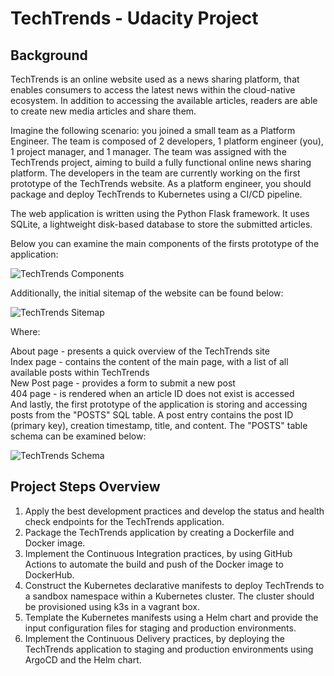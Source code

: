# TechTrends - Udacity Project

## Background
TechTrends is an online website used as a news sharing platform, that enables consumers to access the latest news within the cloud-native ecosystem. In addition to accessing the available articles, readers are able to create new media articles and share them.

Imagine the following scenario: you joined a small team as a Platform Engineer. The team is composed of 2 developers, 1 platform engineer (you), 1 project manager, and 1 manager. The team was assigned with the TechTrends project, aiming to build a fully functional online news sharing platform. The developers in the team are currently working on the first prototype of the TechTrends website. As a platform engineer, you should package and deploy TechTrends to Kubernetes using a CI/CD pipeline.

The web application is written using the Python Flask framework. It uses SQLite, a lightweight disk-based database to store the submitted articles.

Below you can examine the main components of the firsts prototype of the application:

![TechTrends Components](https://video.udacity-data.com/topher/2021/January/5ff782da_screenshot-2021-01-07-at-21.53.16/screenshot-2021-01-07-at-21.53.16.png)

Additionally, the initial sitemap of the website can be found below:

![TechTrends Sitemap](https://video.udacity-data.com/topher/2021/January/5ff78576_screenshot-2021-01-07-at-22.04.29/screenshot-2021-01-07-at-22.04.29.png)

Where:

About page - presents a quick overview of the TechTrends site<br />
Index page - contains the content of the main page, with a list of all available posts within TechTrends<br />
New Post page - provides a form to submit a new post<br />
404 page - is rendered when an article ID does not exist is accessed<br />
And lastly, the first prototype of the application is storing and accessing posts from the "POSTS" SQL table. A post entry contains the post ID (primary key), creation timestamp, title, and content. The "POSTS" table schema can be examined below:

![TechTrends Schema](https://video.udacity-data.com/topher/2021/January/5ff81ebb_screenshot-2021-01-07-at-22.16.30/screenshot-2021-01-07-at-22.16.30.png)

## Project Steps Overview
1. Apply the best development practices and develop the status and health check endpoints for the TechTrends application.
2. Package the TechTrends application by creating a Dockerfile and Docker image.
3. Implement the Continuous Integration practices, by using GitHub Actions to automate the build and push of the Docker image to DockerHub.
4. Construct the Kubernetes declarative manifests to deploy TechTrends to a sandbox namespace within a Kubernetes cluster. The cluster should be            provisioned using k3s in a vagrant box.
5. Template the Kubernetes manifests using a Helm chart and provide the input configuration files for staging and production environments.
6. Implement the Continuous Delivery practices, by deploying the TechTrends application to staging and production environments using ArgoCD and the Helm chart.
